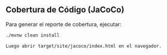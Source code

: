 ## Cobertura de Código (JaCoCo)

Para generar el reporte de cobertura, ejecutar:

```bash
./mvnw clean install

Luego abrir target/site/jacoco/index.html en el navegador.



